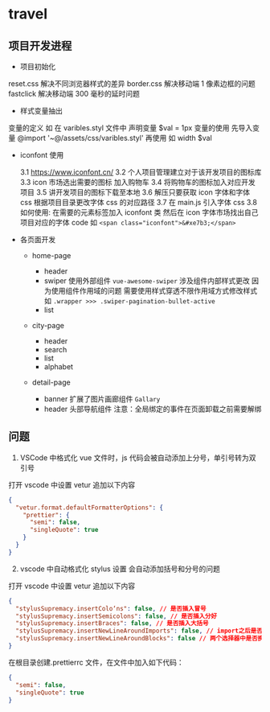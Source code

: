 # travel

## 项目开发进程

- 项目初始化

reset.css 解决不同浏览器样式的差异
border.css 解决移动端 1 像素边框的问题
fastclick 解决移动端 300 毫秒的延时问题

- 样式变量抽出

变量的定义 如 在 varibles.styl 文件中 声明变量 $val = 1px
变量的使用 先导入变量 @import '~@/assets/css/varibles.styl' 再使用 如 width $val

- iconfont 使用

  3.1 https://www.iconfont.cn/
  3.2 个人项目管理建立对于该开发项目的图标库
  3.3 icon 市场选出需要的图标 加入购物车
  3.4 将购物车的图标加入对应开发项目
  3.5 讲开发项目的图标下载至本地
  3.6 解压只要获取 icon 字体和字体 css 根据项目目录更改字体 css 的对应路径
  3.7 在 main.js 引入字体 css
  3.8 如何使用: 在需要的元素标签加入 iconfont 类 然后在 icon 字体市场找出自己项目对应的字体 code 如 `<span class="iconfont">&#xe7b3;</span>`

- 各页面开发

  - home-page

    - header
    - swiper
      使用外部组件 `vue-awesome-swiper`
      涉及组件内部样式更改
      因为使用组件作用域的问题 需要使用样式穿透不限作用域方式修改样式 如 `.wrapper >>> .swiper-pagination-bullet-active`
    - list

  - city-page

    - header
    - search
    - list
    - alphabet

  - detail-page

    - banner
      扩展了图片画廊组件 `Gallary`
    - header
      头部导航组件
      注意：全局绑定的事件在页面卸载之前需要解绑

## 问题

1. VSCode 中格式化 vue 文件时，js 代码会被自动添加上分号，单引号转为双引号

打开 vscode 中设置 vetur 追加以下内容

```json
{
  "vetur.format.defaultFormatterOptions": {
    "prettier": {
      "semi": false,
      "singleQuote": true
    }
  }
}
```

2. vscode 中自动格式化 stylus 设置 会自动添加括号和分号的问题

打开 vscode 中设置 vetur 追加以下内容

```json
{
  "stylusSupremacy.insertColo‘ns": false, // 是否插入冒号
  "stylusSupremacy.insertSemicolons": false, // 是否插入分好
  "stylusSupremacy.insertBraces": false, // 是否插入大括号
  "stylusSupremacy.insertNewLineAroundImports": false, // import之后是否换行
  "stylusSupremacy.insertNewLineAroundBlocks": false // 两个选择器中是否换行
}
```

在根目录创建.prettierrc 文件，在文件中加入如下代码：

```json
{
  "semi": false,
  "singleQuote": true
}
```
